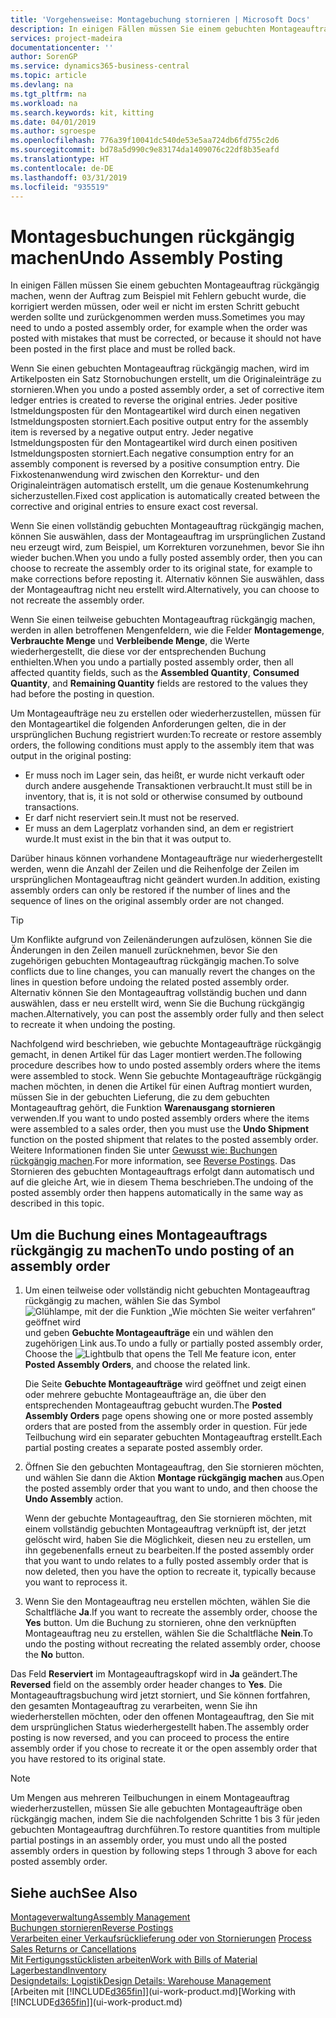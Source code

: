 ```yaml
---
title: 'Vorgehensweise: Montagebuchung stornieren | Microsoft Docs'
description: In einigen Fällen müssen Sie einem gebuchten Montageauftrag rückgängig machen, wenn der Auftrag zum Beispiel mit Fehlern gebucht wurde, die korrigiert werden müssen, oder weil er nicht im ersten Schritt gebucht werden sollte und zurückgenommen werden muss.
services: project-madeira
documentationcenter: ''
author: SorenGP
ms.service: dynamics365-business-central
ms.topic: article
ms.devlang: na
ms.tgt_pltfrm: na
ms.workload: na
ms.search.keywords: kit, kitting
ms.date: 04/01/2019
ms.author: sgroespe
ms.openlocfilehash: 776a39f10041dc540de53e5aa724db6fd755c2d6
ms.sourcegitcommit: bd78a5d990c9e83174da1409076c22df8b35eafd
ms.translationtype: HT
ms.contentlocale: de-DE
ms.lasthandoff: 03/31/2019
ms.locfileid: "935519"
---
```

# <a name="undo-assembly-posting"></a><span data-ttu-id="059d6-103">Montagesbuchungen rückgängig machen</span><span class="sxs-lookup"><span data-stu-id="059d6-103">Undo Assembly Posting</span></span>
<span data-ttu-id="059d6-104">In einigen Fällen müssen Sie einem gebuchten Montageauftrag rückgängig machen, wenn der Auftrag zum Beispiel mit Fehlern gebucht wurde, die korrigiert werden müssen, oder weil er nicht im ersten Schritt gebucht werden sollte und zurückgenommen werden muss.</span><span class="sxs-lookup"><span data-stu-id="059d6-104">Sometimes you may need to undo a posted assembly order, for example when the order was posted with mistakes that must be corrected, or because it should not have been posted in the first place and must be rolled back.</span></span>

<span data-ttu-id="059d6-105">Wenn Sie einen gebuchten Montageauftrag rückgängig machen, wird im Artikelposten ein Satz Stornobuchungen erstellt, um die Originaleinträge zu stornieren.</span><span class="sxs-lookup"><span data-stu-id="059d6-105">When you undo a posted assembly order, a set of corrective item ledger entries is created to reverse the original entries.</span></span> <span data-ttu-id="059d6-106">Jeder positive Istmeldungsposten für den Montageartikel wird durch einen negativen Istmeldungsposten storniert.</span><span class="sxs-lookup"><span data-stu-id="059d6-106">Each positive output entry for the assembly item is reversed by a negative output entry.</span></span> <span data-ttu-id="059d6-107">Jeder negative Istmeldungsposten für den Montageartikel wird durch einen positiven Istmeldungsposten storniert.</span><span class="sxs-lookup"><span data-stu-id="059d6-107">Each negative consumption entry for an assembly component is reversed by a positive consumption entry.</span></span> <span data-ttu-id="059d6-108">Die Fixkostenanwendung wird zwischen den Korrektur- und den Originaleinträgen automatisch erstellt, um die genaue Kostenumkehrung sicherzustellen.</span><span class="sxs-lookup"><span data-stu-id="059d6-108">Fixed cost application is automatically created between the corrective and original entries to ensure exact cost reversal.</span></span>  

<span data-ttu-id="059d6-109">Wenn Sie einen vollständig gebuchten Montageauftrag rückgängig machen, können Sie auswählen, dass der Montageauftrag im ursprünglichen Zustand neu erzeugt wird, zum Beispiel, um Korrekturen vorzunehmen, bevor Sie ihn wieder buchen.</span><span class="sxs-lookup"><span data-stu-id="059d6-109">When you undo a fully posted assembly order, then you can choose to recreate the assembly order to its original state, for example to make corrections before reposting it.</span></span> <span data-ttu-id="059d6-110">Alternativ können Sie auswählen, dass der Montageauftrag nicht neu erstellt wird.</span><span class="sxs-lookup"><span data-stu-id="059d6-110">Alternatively, you can choose to not recreate the assembly order.</span></span>  

<span data-ttu-id="059d6-111">Wenn Sie einen teilweise gebuchten Montageauftrag rückgängig machen, werden in allen betroffenen Mengenfeldern, wie die Felder **Montagemenge**, **Verbrauchte Menge** und **Verbleibende Menge**, die Werte wiederhergestellt, die diese vor der entsprechenden Buchung enthielten.</span><span class="sxs-lookup"><span data-stu-id="059d6-111">When you undo a partially posted assembly order, then all affected quantity fields, such as the **Assembled Quantity**, **Consumed Quantity**, and **Remaining Quantity** fields are restored to the values they had before the posting in question.</span></span>  

<span data-ttu-id="059d6-112">Um Montageaufträge neu zu erstellen oder wiederherzustellen, müssen für den Montageartikel die folgenden Anforderungen gelten, die in der ursprünglichen Buchung registriert wurden:</span><span class="sxs-lookup"><span data-stu-id="059d6-112">To recreate or restore assembly orders, the following conditions must apply to the assembly item that was output in the original posting:</span></span>  

-   <span data-ttu-id="059d6-113">Er muss noch im Lager sein, das heißt, er wurde nicht verkauft oder durch andere ausgehende Transaktionen verbraucht.</span><span class="sxs-lookup"><span data-stu-id="059d6-113">It must still be in inventory, that is, it is not sold or otherwise consumed by outbound transactions.</span></span>  
-   <span data-ttu-id="059d6-114">Er darf nicht reserviert sein.</span><span class="sxs-lookup"><span data-stu-id="059d6-114">It must not be reserved.</span></span>  
-   <span data-ttu-id="059d6-115">Er muss an dem Lagerplatz vorhanden sind, an dem er registriert wurde.</span><span class="sxs-lookup"><span data-stu-id="059d6-115">It must exist in the bin that it was output to.</span></span>  

<span data-ttu-id="059d6-116">Darüber hinaus können vorhandene Montageaufträge nur wiederhergestellt werden, wenn die Anzahl der Zeilen und die Reihenfolge der Zeilen im ursprünglichen Montageauftrag nicht geändert wurden.</span><span class="sxs-lookup"><span data-stu-id="059d6-116">In addition, existing assembly orders can only be restored if the number of lines and the sequence of lines on the original assembly order are not changed.</span></span>  

> [!TIP]  
>  <span data-ttu-id="059d6-117">Um Konflikte aufgrund von Zeilenänderungen aufzulösen, können Sie die Änderungen in den Zeilen manuell zurücknehmen, bevor Sie den zugehörigen gebuchten Montageauftrag rückgängig machen.</span><span class="sxs-lookup"><span data-stu-id="059d6-117">To solve conflicts due to line changes, you can manually revert the changes on the lines in question before undoing the related posted assembly order.</span></span> <span data-ttu-id="059d6-118">Alternativ können Sie den Montageauftrag vollständig buchen und dann auswählen, dass er neu erstellt wird, wenn Sie die Buchung rückgängig machen.</span><span class="sxs-lookup"><span data-stu-id="059d6-118">Alternatively, you can post the assembly order fully and then select to recreate it when undoing the posting.</span></span>  

<span data-ttu-id="059d6-119">Nachfolgend wird beschrieben, wie gebuchte Montageaufträge rückgängig gemacht, in denen Artikel für das Lager montiert werden.</span><span class="sxs-lookup"><span data-stu-id="059d6-119">The following procedure describes how to undo posted assembly orders where the items were assembled to stock.</span></span> <span data-ttu-id="059d6-120">Wenn Sie gebuchte Montageaufträge rückgängig machen möchten, in denen die Artikel für einen Auftrag montiert wurden, müssen Sie in der gebuchten Lieferung, die zu dem gebuchten Montageauftrag gehört, die Funktion **Warenausgang stornieren** verwenden.</span><span class="sxs-lookup"><span data-stu-id="059d6-120">If you want to undo posted assembly orders where the items were assembled to a sales order, then you must use the **Undo Shipment** function on the posted shipment that relates to the posted assembly order.</span></span> <span data-ttu-id="059d6-121">Weitere Informationen finden Sie unter [Gewusst wie: Buchungen rückgängig machen](finance-how-reverse-journal-posting.md).</span><span class="sxs-lookup"><span data-stu-id="059d6-121">For more information, see [Reverse Postings](finance-how-reverse-journal-posting.md).</span></span> <span data-ttu-id="059d6-122">Das Stornieren des gebuchten Montageauftrags erfolgt dann automatisch und auf die gleiche Art, wie in diesem Thema beschrieben.</span><span class="sxs-lookup"><span data-stu-id="059d6-122">The undoing of the posted assembly order then happens automatically in the same way as described in this topic.</span></span>  

## <a name="to-undo-posting-of-an-assembly-order"></a><span data-ttu-id="059d6-123">Um die Buchung eines Montageauftrags rückgängig zu machen</span><span class="sxs-lookup"><span data-stu-id="059d6-123">To undo posting of an assembly order</span></span>  
1.  <span data-ttu-id="059d6-124">Um einen teilweise oder vollständig nicht gebuchten Montageauftrag rückgängig zu machen, wählen Sie das Symbol ![Glühlampe, mit der die Funktion „Wie möchten Sie weiter verfahren“ geöffnet wird](media/ui-search/search_small.png "Wie möchten Sie weiter verfahren") und geben **Gebuchte Montageaufträge** ein und wählen den zugehörigen Link aus.</span><span class="sxs-lookup"><span data-stu-id="059d6-124">To undo a fully or partially posted assembly order, Choose the ![Lightbulb that opens the Tell Me feature](media/ui-search/search_small.png "Tell me what you want to do") icon, enter **Posted Assembly Orders**, and choose the related link.</span></span>  

    <span data-ttu-id="059d6-125">Die Seite **Gebuchte Montageaufträge** wird geöffnet und zeigt einen oder mehrere gebuchte Montageaufträge an, die über den entsprechenden Montageauftrag gebucht wurden.</span><span class="sxs-lookup"><span data-stu-id="059d6-125">The **Posted Assembly Orders** page opens showing one or more posted assembly orders that are posted from the assembly order in question.</span></span> <span data-ttu-id="059d6-126">Für jede Teilbuchung wird ein separater gebuchten Montageauftrag erstellt.</span><span class="sxs-lookup"><span data-stu-id="059d6-126">Each partial posting creates a separate posted assembly order.</span></span>  
2.  <span data-ttu-id="059d6-127">Öffnen Sie den gebuchten Montageauftrag, den Sie stornieren möchten, und wählen Sie dann die Aktion **Montage rückgängig machen** aus.</span><span class="sxs-lookup"><span data-stu-id="059d6-127">Open the posted assembly order that you want to undo, and then choose the **Undo Assembly** action.</span></span>  

    <span data-ttu-id="059d6-128">Wenn der gebuchte Montageauftrag, den Sie stornieren möchten, mit einem vollständig gebuchten Montageauftrag verknüpft ist, der jetzt gelöscht wird, haben Sie die Möglichkeit, diesen neu zu erstellen, um ihn gegebenenfalls erneut zu bearbeiten.</span><span class="sxs-lookup"><span data-stu-id="059d6-128">If the posted assembly order that you want to undo relates to a fully posted assembly order that is now deleted, then you have the option to recreate it, typically because you want to reprocess it.</span></span>  
3.  <span data-ttu-id="059d6-129">Wenn Sie den Montageauftrag neu erstellen möchten, wählen Sie die Schaltfläche **Ja**.</span><span class="sxs-lookup"><span data-stu-id="059d6-129">If you want to recreate the assembly order, choose the **Yes** button.</span></span> <span data-ttu-id="059d6-130">Um die Buchung zu stornieren, ohne den verknüpften Montageauftrag neu zu erstellen, wählen Sie die Schaltfläche **Nein**.</span><span class="sxs-lookup"><span data-stu-id="059d6-130">To undo the posting without recreating the related assembly order, choose the **No** button.</span></span>  

<span data-ttu-id="059d6-131">Das Feld **Reserviert** im Montageauftragskopf wird in **Ja** geändert.</span><span class="sxs-lookup"><span data-stu-id="059d6-131">The **Reversed** field on the assembly order header changes to **Yes**.</span></span> <span data-ttu-id="059d6-132">Die Montageauftragsbuchung wird jetzt storniert, und Sie können fortfahren, den gesamten Montageauftrag zu verarbeiten, wenn Sie ihn wiederherstellen möchten, oder den offenen Montageauftrag, den Sie mit dem ursprünglichen Status wiederhergestellt haben.</span><span class="sxs-lookup"><span data-stu-id="059d6-132">The assembly order posting is now reversed, and you can proceed to process the entire assembly order if you chose to recreate it or the open assembly order that you have restored to its original state.</span></span>  

> [!NOTE]  
>  <span data-ttu-id="059d6-133">Um Mengen aus mehreren Teilbuchungen in einem Montageauftrag wiederherzustellen, müssen Sie alle gebuchten Montageaufträge oben rückgängig machen, indem Sie die nachfolgenden Schritte 1 bis 3 für jeden gebuchten Montageauftrag durchführen.</span><span class="sxs-lookup"><span data-stu-id="059d6-133">To restore quantities from multiple partial postings in an assembly order, you must undo all the posted assembly orders in question by following steps 1 through 3 above for each posted assembly order.</span></span>  

## <a name="see-also"></a><span data-ttu-id="059d6-134">Siehe auch</span><span class="sxs-lookup"><span data-stu-id="059d6-134">See Also</span></span>  
[<span data-ttu-id="059d6-135">Montageverwaltung</span><span class="sxs-lookup"><span data-stu-id="059d6-135">Assembly Management</span></span>](assembly-assemble-items.md)  
[<span data-ttu-id="059d6-136">Buchungen stornieren</span><span class="sxs-lookup"><span data-stu-id="059d6-136">Reverse Postings</span></span>](finance-how-reverse-journal-posting.md)  
<span data-ttu-id="059d6-137">[Verarbeiten einer Verkaufsrücklieferung oder von Stornierungen](sales-how-process-sales-returns-cancellations.md)  </span><span class="sxs-lookup"><span data-stu-id="059d6-137">[Process Sales Returns or Cancellations](sales-how-process-sales-returns-cancellations.md)  </span></span>  
[<span data-ttu-id="059d6-138">Mit Fertigungsstücklisten arbeiten</span><span class="sxs-lookup"><span data-stu-id="059d6-138">Work with Bills of Material</span></span>](inventory-how-work-BOMs.md)  
[<span data-ttu-id="059d6-139">Lagerbestand</span><span class="sxs-lookup"><span data-stu-id="059d6-139">Inventory</span></span>](inventory-manage-inventory.md)  
[<span data-ttu-id="059d6-140">Designdetails: Logistik</span><span class="sxs-lookup"><span data-stu-id="059d6-140">Design Details: Warehouse Management</span></span>](design-details-warehouse-management.md)  
<span data-ttu-id="059d6-141">[Arbeiten mit [!INCLUDE[d365fin](includes/d365fin_md.md)]](ui-work-product.md)</span><span class="sxs-lookup"><span data-stu-id="059d6-141">[Working with [!INCLUDE[d365fin](includes/d365fin_md.md)]](ui-work-product.md)</span></span>
